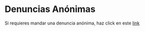 # Denuncias Anónimas

Si requieres mandar una denuncia anónima, haz click en este [link](https://docs.google.com/forms/d/e/1FAIpQLScrgSc1Zqw_I-zwXazVlhDIhaF7g-ah8VyZ0lwbdJDFE8nQ1w/viewform)

